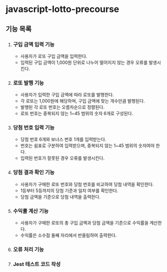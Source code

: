 # javascript-lotto-precourse

## 기능 목록

1. ### 구입 금액 입력 기능
    - 사용자가 로또 구입 금액을 입력한다.
    - 입력된 구입 금액이 1,000원 단위로 나누어 떨어지지 않는 경우 오류를 발생시킨다.
1. ### 로또 발행 기능
    - 사용자가 입력한 구입 금액에 따라 로또를 발행한다.
    - 각 로또는 1,000원에 해당하며, 구입 금액에 맞는 개수만큼 발행된다.
    - 발행된 각 로또 번호는 오름차순으로 정렬된다.
    - 로또 번호는 중복되지 않는 1~45 범위의 숫자 6개로 구성된다.
1. ### 당첨 번호 입력 기능
    - 당첨 번호 6개와 보너스 번호 1개를 입력받는다.
    - 번호는 쉼표로 구분하여 입력받으며, 중복되지 않는 1~45 범위의 숫자여야 한다.
    - 입력된 번호가 잘못된 경우 오류를 발생시킨다.
1. ### 당첨 결과 확인 기능
    - 사용자가 구매한 로또 번호와 당첨 번호를 비교하여 당첨 내역을 확인한다.
    - 1등부터 5등까지의 당첨 기준과 일치 여부를 확인한다.
    - 당첨 금액을 기준으로 당첨 내역을 출력한다.
1. ### 수익률 계산 기능
    - 사용자가 구매한 로또의 총 구입 금액과 당첨 금액을 기준으로 수익률을 계산한다.
    - 수익률은 소수점 둘째 자리에서 반올림하여 출력한다.
1. ### 오류 처리 기능
1. ### Jest 테스트 코드 작성
